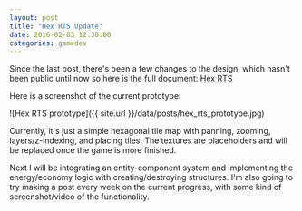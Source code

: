 ```yaml
---
layout: post
title: "Hex RTS Update"
date: 2016-02-03 12:30:00
categories: gamedev
---
```


Since the last post, there's been a few changes to the design, which hasn't been public until now so here is the full document: [Hex RTS](https://docs.google.com/document/d/1lnfsjoi6IpPuqTeOdpOooX3lCy6pRKvgNoVzDZ6lAuY/edit?usp=sharing)

Here is a screenshot of the current prototype:

![Hex RTS prototype]({{ site.url }}/data/posts/hex_rts_prototype.jpg)

Currently, it's just a simple hexagonal tile map with panning, zooming, layers/z-indexing, and placing tiles. The textures are placeholders and will be replaced once the game is more finished.

Next I will be integrating an entity-component system and implementing the energy/economy logic with creating/destroying structures. I'm also going to try making a post every week on the current progress, with some kind of screenshot/video of the functionality.
